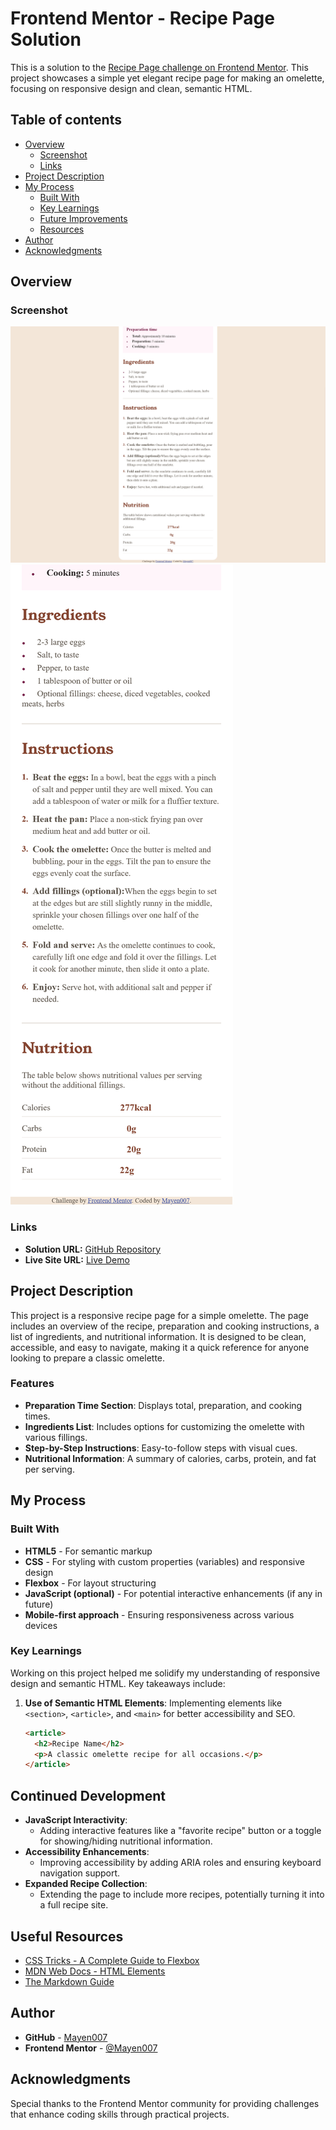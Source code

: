 # Frontend Mentor - Recipe Page Solution

This is a solution to the [Recipe Page challenge on Frontend Mentor](https://www.frontendmentor.io/challenges/recipe-page-KiTsR8QQKm). This project showcases a simple yet elegant recipe page for making an omelette, focusing on responsive design and clean, semantic HTML.

## Table of contents

- [Overview](#overview)
  - [Screenshot](#screenshot)
  - [Links](#links)
- [Project Description](#project-description)
- [My Process](#my-process)
  - [Built With](#built-with)
  - [Key Learnings](#key-learnings)
  - [Future Improvements](#future-improvements)
  - [Resources](#resources)
- [Author](#author)
- [Acknowledgments](#acknowledgments)

## Overview

### Screenshot

![Desktop View](./assets/images/desktop-view.png)
![Mobile View](./assets/images/mobile-view.png)


### Links

- **Solution URL:** [GitHub Repository](https://github.com/Mayen007/your-project-repo)
- **Live Site URL:** [Live Demo](https://your-live-site-url.com)

## Project Description

This project is a responsive recipe page for a simple omelette. The page includes an overview of the recipe, preparation and cooking instructions, a list of ingredients, and nutritional information. It is designed to be clean, accessible, and easy to navigate, making it a quick reference for anyone looking to prepare a classic omelette.

### Features

- **Preparation Time Section**: Displays total, preparation, and cooking times.
- **Ingredients List**: Includes options for customizing the omelette with various fillings.
- **Step-by-Step Instructions**: Easy-to-follow steps with visual cues.
- **Nutritional Information**: A summary of calories, carbs, protein, and fat per serving.

## My Process

### Built With

- **HTML5** - For semantic markup
- **CSS** - For styling with custom properties (variables) and responsive design
- **Flexbox** - For layout structuring
- **JavaScript (optional)** - For potential interactive enhancements (if any in future)
- **Mobile-first approach** - Ensuring responsiveness across various devices

### Key Learnings

Working on this project helped me solidify my understanding of responsive design and semantic HTML. Key takeaways include:

1. **Use of Semantic HTML Elements**: Implementing elements like `<section>`, `<article>`, and `<main>` for better accessibility and SEO.
   ```html
   <article>
     <h2>Recipe Name</h2>
     <p>A classic omelette recipe for all occasions.</p>
   </article>
   ```

## Continued Development

- **JavaScript Interactivity**:
  - Adding interactive features like a "favorite recipe" button or a toggle for showing/hiding nutritional information.
- **Accessibility Enhancements**:
  - Improving accessibility by adding ARIA roles and ensuring keyboard navigation support.
- **Expanded Recipe Collection**:
  - Extending the page to include more recipes, potentially turning it into a full recipe site.

## Useful Resources

- [CSS Tricks - A Complete Guide to Flexbox](https://css-tricks.com/snippets/css/a-guide-to-flexbox/)
- [MDN Web Docs - HTML Elements](https://developer.mozilla.org/en-US/docs/Web/HTML/Element)
- [The Markdown Guide](https://www.markdownguide.org/)

## Author

- **GitHub** - [Mayen007](https://github.com/Mayen007)
- **Frontend Mentor** - [@Mayen007](https://www.frontendmentor.io/profile/Mayen007)

## Acknowledgments

Special thanks to the Frontend Mentor community for providing challenges that enhance coding skills through practical projects.
